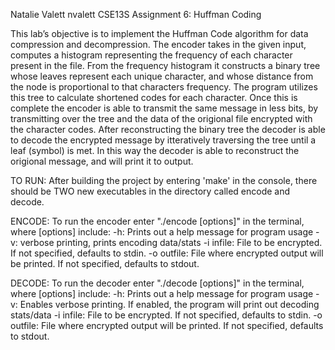 Natalie Valett
nvalett
CSE13S Assignment 6: Huffman Coding


This lab’s objective is to implement the Huffman Code algorithm for data compression and decompression. The encoder takes in the given input, computes a histogram representing the frequency of each character present in the file. From the frequency histogram it constructs a binary tree whose leaves represent each unique character, and whose distance from the node is proportional to that characters frequency. The program utilizes this tree to calculate shortened codes for each character. Once this is complete the encoder is able to transmit the same message in less bits, by transmitting over the tree and the data of the origional file encrypted with the character codes. After reconstructing the binary tree the decoder is able to decode the encrypted message by itteratively traversing the tree until a leaf (symbol) is met. In this way the decoder is able to reconstruct the origional message, and will print it to output.

TO RUN:
After building the project by entering 'make' in the console, there should be TWO new executables in the directory called encode and decode. 

ENCODE:
To run the encoder enter "./encode [options]" in the terminal, where [options] include:
	-h: Prints out a help message for program usage
	-v: verbose printing, prints encoding data/stats
	-i infile: File to be encrypted. If not specified, defaults to stdin.
	-o outfile: File where encrypted output will be printed. If not specified, defaults to stdout.

DECODE:
To run the decoder enter "./decode [options]" in the terminal, where [options] include:
	-h: Prints out a help message for program usage
	-v: Enables verbose printing. If enabled, the program will print out decoding stats/data
	-i infile: File to be encrypted. If not specified, defaults to stdin.
	-o outfile: File where encrypted output will be printed. If not specified, defaults to stdout.
